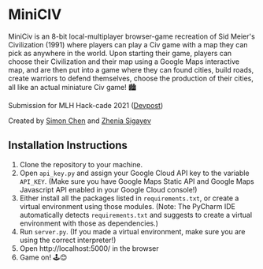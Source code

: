 # MiniCIV

MiniCiv is an 8-bit local-multiplayer browser-game recreation of Sid Meier's Civilization (1991) where players can play a Civ game with a map they can pick as anywhere in the world. Upon starting their game, players can choose their Civilization and their map using a Google Maps interactive map, and are then put into a game where they can found cities, build roads, create warriors to defend themselves, choose the production of their cities, all like an actual miniature Civ game! 🏙

Submission for MLH Hack-cade 2021 ([Devpost](https://devpost.com/software/miniciv))
 
Created by [Simon Chen](https://github.com/SimonChenWasTaken) and  [Zhenia Sigayev](https://github.com/zheniasigayev)

## Installation Instructions

1. Clone the repository to your machine.
1. Open `api_key.py` and assign your Google Cloud API key to the variable `API_KEY`. (Make sure you have Google Maps Static API and Google Maps Javascript API enabled in your Google Cloud console!)
1. Either install all the packages listed in `requirements.txt`, or create a virtual environment using those modules. (Note: The PyCharm IDE automatically detects `requirements.txt` and suggests to create a virtual environment with those as dependencies.)
1. Run `server.py`. (If you made a virtual environment, make sure you are using the correct interpreter!)
1. Open http://localhost:5000/ in the browser 
1. Game on! 🕹️😊
